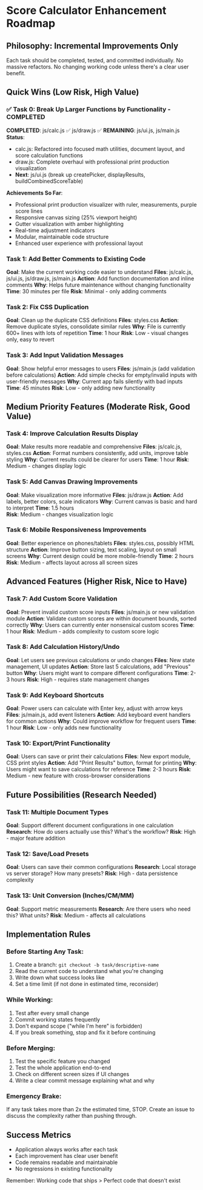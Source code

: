 # Score Calculator Enhancement Roadmap

## Philosophy: Incremental Improvements Only
Each task should be completed, tested, and committed individually. No massive refactors. No changing working code unless there's a clear user benefit.

## Quick Wins (Low Risk, High Value)

### ✅ Task 0: Break Up Larger Functions by Functionality - COMPLETED
**COMPLETED**: js/calc.js ✅ js/draw.js ✅ 
**REMAINING**: js/ui.js, js/main.js
**Status**: 
- calc.js: Refactored into focused math utilities, document layout, and score calculation functions
- draw.js: Complete overhaul with professional print production visualization
- **Next**: js/ui.js (break up createPicker, displayResults, buildCombinedScoreTable)

**Achievements So Far**:
- Professional print production visualizer with ruler, measurements, purple score lines
- Responsive canvas sizing (25% viewport height)
- Gutter visualization with amber highlighting
- Real-time adjustment indicators
- Modular, maintainable code structure
- Enhanced user experience with professional layout

### Task 1: Add Better Comments to Existing Code
**Goal**: Make the current working code easier to understand
**Files**: js/calc.js, js/ui.js, js/draw.js, js/main.js
**Action**: Add function documentation and inline comments
**Why**: Helps future maintenance without changing functionality
**Time**: 30 minutes per file
**Risk**: Minimal - only adding comments

### Task 2: Fix CSS Duplication 
**Goal**: Clean up the duplicate CSS definitions
**Files**: styles.css
**Action**: Remove duplicate styles, consolidate similar rules
**Why**: File is currently 600+ lines with lots of repetition
**Time**: 1 hour
**Risk**: Low - visual changes only, easy to revert

### Task 3: Add Input Validation Messages
**Goal**: Show helpful error messages to users
**Files**: js/main.js (add validation before calculations)
**Action**: Add simple checks for empty/invalid inputs with user-friendly messages
**Why**: Current app fails silently with bad inputs
**Time**: 45 minutes
**Risk**: Low - only adding new functionality

## Medium Priority Features (Moderate Risk, Good Value)

### Task 4: Improve Calculation Results Display
**Goal**: Make results more readable and comprehensive
**Files**: js/calc.js, styles.css
**Action**: Format numbers consistently, add units, improve table styling
**Why**: Current results could be clearer for users
**Time**: 1 hour
**Risk**: Medium - changes display logic

### Task 5: Add Canvas Drawing Improvements
**Goal**: Make visualization more informative
**Files**: js/draw.js
**Action**: Add labels, better colors, scale indicators
**Why**: Current canvas is basic and hard to interpret
**Time**: 1.5 hours  
**Risk**: Medium - changes visualization logic

### Task 6: Mobile Responsiveness Improvements
**Goal**: Better experience on phones/tablets
**Files**: styles.css, possibly HTML structure
**Action**: Improve button sizing, text scaling, layout on small screens
**Why**: Current design could be more mobile-friendly
**Time**: 2 hours
**Risk**: Medium - affects layout across all screen sizes

## Advanced Features (Higher Risk, Nice to Have)

### Task 7: Add Custom Score Validation
**Goal**: Prevent invalid custom score inputs
**Files**: js/main.js or new validation module
**Action**: Validate custom scores are within document bounds, sorted correctly
**Why**: Users can currently enter nonsensical custom scores
**Time**: 1 hour
**Risk**: Medium - adds complexity to custom score logic

### Task 8: Add Calculation History/Undo
**Goal**: Let users see previous calculations or undo changes
**Files**: New state management, UI updates
**Action**: Store last 5 calculations, add "Previous" button
**Why**: Users might want to compare different configurations
**Time**: 2-3 hours
**Risk**: High - requires state management changes

### Task 9: Add Keyboard Shortcuts
**Goal**: Power users can calculate with Enter key, adjust with arrow keys
**Files**: js/main.js, add event listeners
**Action**: Add keyboard event handlers for common actions
**Why**: Could improve workflow for frequent users
**Time**: 1 hour
**Risk**: Low - only adds new functionality

### Task 10: Export/Print Functionality
**Goal**: Users can save or print their calculations
**Files**: New export module, CSS print styles
**Action**: Add "Print Results" button, format for printing
**Why**: Users might want to save calculations for reference
**Time**: 2-3 hours
**Risk**: Medium - new feature with cross-browser considerations

## Future Possibilities (Research Needed)

### Task 11: Multiple Document Types
**Goal**: Support different document configurations in one calculation
**Research**: How do users actually use this? What's the workflow?
**Risk**: High - major feature addition

### Task 12: Save/Load Presets
**Goal**: Users can save their common configurations
**Research**: Local storage vs server storage? How many presets?
**Risk**: High - data persistence complexity

### Task 13: Unit Conversion (Inches/CM/MM)
**Goal**: Support metric measurements
**Research**: Are there users who need this? What units?
**Risk**: Medium - affects all calculations

## Implementation Rules

### Before Starting Any Task:
1. Create a branch: `git checkout -b task/descriptive-name`
2. Read the current code to understand what you're changing
3. Write down what success looks like
4. Set a time limit (if not done in estimated time, reconsider)

### While Working:
1. Test after every small change
2. Commit working states frequently
3. Don't expand scope ("while I'm here" is forbidden)
4. If you break something, stop and fix it before continuing

### Before Merging:
1. Test the specific feature you changed
2. Test the whole application end-to-end
3. Check on different screen sizes if UI changes
4. Write a clear commit message explaining what and why

### Emergency Brake:
If any task takes more than 2x the estimated time, STOP. Create an issue to discuss the complexity rather than pushing through.

## Success Metrics
- Application always works after each task
- Each improvement has clear user benefit
- Code remains readable and maintainable
- No regressions in existing functionality

Remember: Working code that ships > Perfect code that doesn't exist
